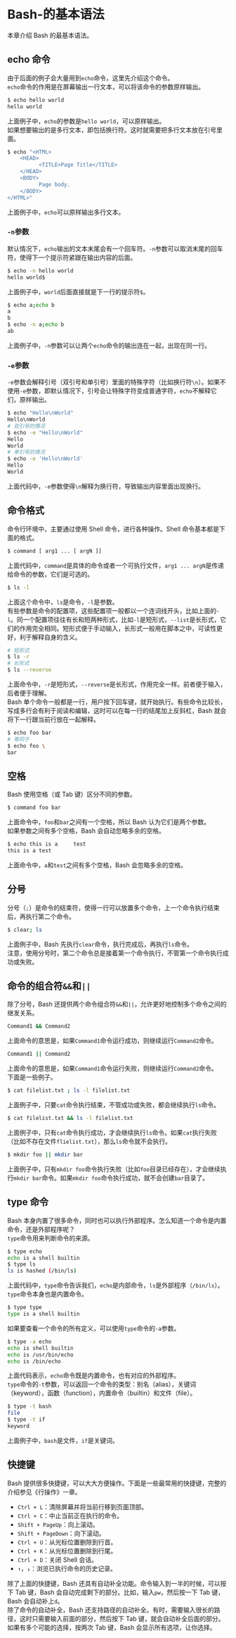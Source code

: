 # Bash-的基本语法

本章介绍 Bash 的最基本语法。

## echo 命令
由于后面的例子会大量用到`echo`命令，这里先介绍这个命令。  
`echo`命令的作用是在屏幕输出一行文本，可以将该命令的参数原样输出。
```bash
$ echo hello world
hello world
```
上面例子中，`echo`的参数是`hello world`，可以原样输出。  
如果想要输出的是多行文本，即包括换行符。这时就需要把多行文本放在引号里面。
```bash
$ echo "<HTML>
    <HEAD>
          <TITLE>Page Title</TITLE>
    </HEAD>
    <BODY>
          Page body.
    </BODY>
</HTML>"
```
上面例子中，`echo`可以原样输出多行文本。

### `-n`参数
默认情况下，`echo`输出的文本末尾会有一个回车符。`-n`参数可以取消末尾的回车符，使得下一个提示符紧跟在输出内容的后面。
```bash
$ echo -n hello world
hello world$
```
上面例子中，`world`后面直接就是下一行的提示符`$`。
```bash
$ echo a;echo b
a
b
$ echo -n a;echo b
ab
```
上面例子中，`-n`参数可以让两个`echo`命令的输出连在一起，出现在同一行。

### `-e`参数
`-e`参数会解释引号（双引号和单引号）里面的特殊字符（比如换行符`\n`）。如果不使用`-e`参数，即默认情况下，引号会让特殊字符变成普通字符，`echo`不解释它们，原样输出。
```bash
$ echo "Hello\nWorld"
Hello\nWorld
# 双引号的情况
$ echo -e "Hello\nWorld"
Hello
World
# 单引号的情况
$ echo -e 'Hello\nWorld'
Hello
World
```
上面代码中，`-e`参数使得`\n`解释为换行符，导致输出内容里面出现换行。

## 命令格式
命令行环境中，主要通过使用 Shell 命令，进行各种操作。Shell 命令基本都是下面的格式。
```bash
$ command [ arg1 ... [ argN ]]
```
上面代码中，`command`是具体的命令或者一个可执行文件，`arg1 ... argN`是传递给命令的参数，它们是可选的。
```bash
$ ls -l
```
上面这个命令中，`ls`是命令，`-l`是参数。  
有些参数是命令的配置项，这些配置项一般都以一个连词线开头，比如上面的`-l`。同一个配置项往往有长和短两种形式，比如`-l`是短形式，`--list`是长形式，它们的作用完全相同。短形式便于手动输入，长形式一般用在脚本之中，可读性更好，利于解释自身的含义。
```bash
# 短形式
$ ls -r
# 长形式
$ ls --reverse
```
上面命令中，`-r`是短形式，`--reverse`是长形式，作用完全一样。前者便于输入，后者便于理解。  
Bash 单个命令一般都是一行，用户按下回车键，就开始执行。有些命令比较长，写成多行会有利于阅读和编辑，这时可以在每一行的结尾加上反斜杠，Bash 就会将下一行跟当前行放在一起解释。
```bash
$ echo foo bar
# 等同于
$ echo foo \
bar
```

## 空格
Bash 使用空格（或 Tab 键）区分不同的参数。
```bash
$ command foo bar
```
上面命令中，`foo`和`bar`之间有一个空格，所以 Bash 认为它们是两个参数。  
如果参数之间有多个空格，Bash 会自动忽略多余的空格。
```bash
$ echo this is a     test
this is a test
```
上面命令中，`a`和`test`之间有多个空格，Bash 会忽略多余的空格。

## 分号
分号（`;`）是命令的结束符，使得一行可以放置多个命令，上一个命令执行结束后，再执行第二个命令。
```bash
$ clear; ls
```
上面例子中，Bash 先执行`clear`命令，执行完成后，再执行`ls`命令。  
注意，使用分号时，第二个命令总是接着第一个命令执行，不管第一个命令执行成功或失败。

## 命令的组合符`&&`和`||`
除了分号，Bash 还提供两个命令组合符`&&`和`||`，允许更好地控制多个命令之间的继发关系。
```bash
Command1 && Command2
```
上面命令的意思是，如果`Command1`命令运行成功，则继续运行`Command2`命令。
```bash
Command1 || Command2
```
上面命令的意思是，如果`Command1`命令运行失败，则继续运行`Command2`命令。  
下面是一些例子。
```bash
$ cat filelist.txt ; ls -l filelist.txt
```
上面例子中，只要`cat`命令执行结束，不管成功或失败，都会继续执行`ls`命令。
```bash
$ cat filelist.txt && ls -l filelist.txt
```
上面例子中，只有`cat`命令执行成功，才会继续执行`ls`命令。如果`cat`执行失败（比如不存在文件`flielist.txt`），那么`ls`命令就不会执行。
```bash
$ mkdir foo || mkdir bar
```
上面例子中，只有`mkdir foo`命令执行失败（比如`foo`目录已经存在），才会继续执行`mkdir bar`命令。如果`mkdir foo`命令执行成功，就不会创建`bar`目录了。

## type 命令
Bash 本身内置了很多命令，同时也可以执行外部程序。怎么知道一个命令是内置命令，还是外部程序呢？  
`type`命令用来判断命令的来源。
```bash
$ type echo
echo is a shell builtin
$ type ls
ls is hashed (/bin/ls)
```
上面代码中，`type`命令告诉我们，`echo`是内部命令，`ls`是外部程序（`/bin/ls`）。  
`type`命令本身也是内置命令。
```bash
$ type type
type is a shell builtin
```
如果要查看一个命令的所有定义，可以使用`type`命令的`-a`参数。
```bash
$ type -a echo
echo is shell builtin
echo is /usr/bin/echo
echo is /bin/echo
```
上面代码表示，`echo`命令既是内置命令，也有对应的外部程序。  
`type`命令的`-t`参数，可以返回一个命令的类型：别名（alias），关键词（keyword），函数（function），内置命令（builtin）和文件（file）。
```bash
$ type -t bash
file
$ type -t if
keyword
```
上面例子中，`bash`是文件，`if`是关键词。

## 快捷键
Bash 提供很多快捷键，可以大大方便操作。下面是一些最常用的快捷键，完整的介绍参见《行操作》一章。

- `Ctrl + L`：清除屏幕并将当前行移到页面顶部。
- `Ctrl + C`：中止当前正在执行的命令。
- `Shift + PageUp`：向上滚动。
- `Shift + PageDown`：向下滚动。
- `Ctrl + U`：从光标位置删除到行首。
- `Ctrl + K`：从光标位置删除到行尾。
- `Ctrl + D`：关闭 Shell 会话。
- `↑`，`↓`：浏览已执行命令的历史记录。

除了上面的快捷键，Bash 还具有自动补全功能。命令输入到一半的时候，可以按下 Tab 键，Bash 会自动完成剩下的部分。比如，输入`pw`，然后按一下 Tab 键，Bash 会自动补上`d`。  
除了命令的自动补全，Bash 还支持路径的自动补全。有时，需要输入很长的路径，这时只需要输入前面的部分，然后按下 Tab 键，就会自动补全后面的部分。如果有多个可能的选择，按两次 Tab 键，Bash 会显示所有选项，让你选择。
